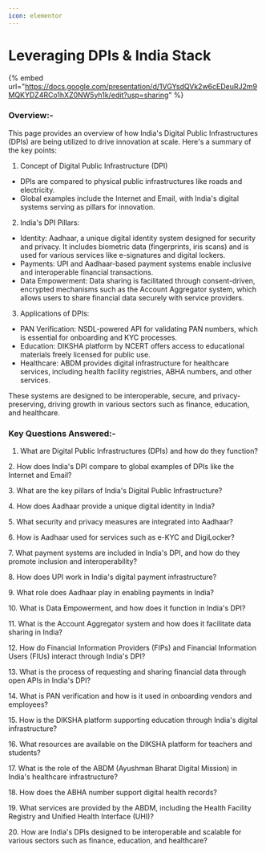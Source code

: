 ```yaml
---
icon: elementor
---
```


# Leveraging DPIs & India Stack

{% embed url="https://docs.google.com/presentation/d/1VGYsdQVk2w6cEDeuRJ2m9MQKYDZ4RCo1hXZ0NW5yh1k/edit?usp=sharing" %}

### Overview:-

This page provides an overview of how India's Digital Public Infrastructures (DPIs) are being utilized to drive innovation at scale. Here's a summary of the key points:

1. Concept of Digital Public Infrastructure (DPI)

* DPIs are compared to physical public infrastructures like roads and electricity.
* Global examples include the Internet and Email, with India's digital systems serving as pillars for innovation.

2. India's DPI Pillars:

* Identity: Aadhaar, a unique digital identity system designed for security and privacy. It includes biometric data (fingerprints, iris scans) and is used for various services like e-signatures and digital lockers.
* Payments: UPI and Aadhaar-based payment systems enable inclusive and interoperable financial transactions.
* Data Empowerment: Data sharing is facilitated through consent-driven, encrypted mechanisms such as the Account Aggregator system, which allows users to share financial data securely with service providers.

3. Applications of DPIs:

* PAN Verification: NSDL-powered API for validating PAN numbers, which is essential for onboarding and KYC processes.
* Education: DIKSHA platform by NCERT offers access to educational materials freely licensed for public use.
* Healthcare: ABDM provides digital infrastructure for healthcare services, including health facility registries, ABHA numbers, and other services.

These systems are designed to be interoperable, secure, and privacy-preserving, driving growth in various sectors such as finance, education, and healthcare.

### Key Questions Answered:-

1. What are Digital Public Infrastructures (DPIs) and how do they function?

2\. How does India's DPI compare to global examples of DPIs like the Internet and Email?

3\. What are the key pillars of India's Digital Public Infrastructure?

4\. How does Aadhaar provide a unique digital identity in India?

5\. What security and privacy measures are integrated into Aadhaar?

6\. How is Aadhaar used for services such as e-KYC and DigiLocker?

7\. What payment systems are included in India's DPI, and how do they promote inclusion and interoperability?

8\. How does UPI work in India's digital payment infrastructure?

9\. What role does Aadhaar play in enabling payments in India?

10\. What is Data Empowerment, and how does it function in India's DPI?

11\. What is the Account Aggregator system and how does it facilitate data sharing in India?

12\. How do Financial Information Providers (FIPs) and Financial Information Users (FIUs) interact through India's DPI?

13\. What is the process of requesting and sharing financial data through open APIs in India's DPI?

14\. What is PAN verification and how is it used in onboarding vendors and employees?

15\. How is the DIKSHA platform supporting education through India's digital infrastructure?

16\. What resources are available on the DIKSHA platform for teachers and students?

17\. What is the role of the ABDM (Ayushman Bharat Digital Mission) in India's healthcare infrastructure?

18\. How does the ABHA number support digital health records?

19\. What services are provided by the ABDM, including the Health Facility Registry and Unified Health Interface (UHI)?

20\. How are India's DPIs designed to be interoperable and scalable for various sectors such as finance, education, and healthcare?
